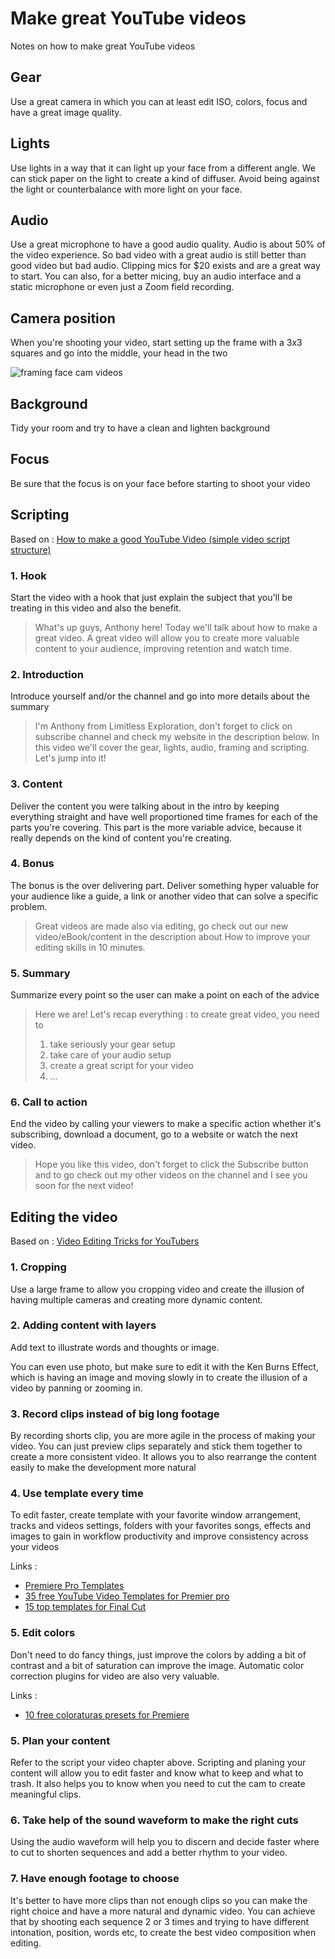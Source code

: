 # Make great YouTube videos

Notes on how to make great YouTube videos

## Gear

Use a great camera in which you can at least edit ISO, colors, focus and have a great image quality.

## Lights

Use lights in a way that it can light up your face from a different angle. We can stick paper on the light to create a kind of diffuser. Avoid being against the light or counterbalance with more light on your face.

## Audio

Use a great microphone to have a good audio quality. Audio is about 50% of the video experience. So bad video with a great audio is still better than good video but bad audio. Clipping mics for $20 exists and are a great way to start. You can also, for a better micing, buy an audio interface and a static microphone or even just a Zoom field recording.

## Camera position

When you're shooting your video, start setting up the frame with a 3x3 squares and go into the middle, your head in the two 

![framing face cam videos](https://cms-assets.tutsplus.com/uploads/users/930/posts/27228/image/webcam-headroom-grid.jpg)

## Background

Tidy your room and try to have a clean and lighten background

## Focus

Be sure that the focus is on your face before starting to shoot your video

## Scripting

Based on : [How to make a good YouTube Video \(simple video script structure\)](https://www.youtube.com/watch?v=cCpvVDc0Glw)

### 1. Hook

Start the video with a hook that just explain the subject that you'll be treating in this video and also the benefit.

> What's up guys, Anthony here! Today we'll talk about how to make a great video. A great video will allow you to create more valuable content to your audience, improving retention and watch time.

### 2. Introduction

Introduce yourself and/or the channel and go into more details about the summary

> I'm Anthony from Limitless Exploration, don't forget to click on subscribe channel and check my website in the description below. In this video we'll cover the gear, lights, audio, framing and scripting. Let's jump into it!

### 3. Content

Deliver the content you were talking about in the intro by keeping everything straight and have well proportioned time frames for each of the parts you're covering. This part is the more variable advice, because it really depends on the kind of content you're creating.

### 4. Bonus

The bonus is the over delivering part. Deliver something hyper valuable for your audience like a guide, a link or another video that can solve a specific problem.

> Great videos are made also via editing, go check out our new video/eBook/content in the description about How to improve your editing skills in 10 minutes.

### 5. Summary

Summarize every point so the user can make a point on each of the advice

> Here we are! Let's recap everything : to create great video, you need to
>
> 1. take seriously your gear setup 
> 2. take care of your audio setup
> 3. create a great script for your video
> 4. ...

### 6. Call to action

End the video by calling your viewers to make a specific action whether it's subscribing, download a document, go to a website or watch the next video.

> Hope you like this video, don't forget to click the Subscribe button and to go check out my other videos on the channel and I see you soon for the next video!

## Editing the video

Based on : [Video Editing Tricks for YouTubers](https://www.youtube.com/watch?v=tKStCpi3-Oo)

### 1. Cropping

Use a large frame to allow you cropping video and create the illusion of having multiple cameras and creating more dynamic content.

### 2. Adding content with layers

Add text to illustrate words and thoughts or image.

You can even use photo, but make sure to edit it with the Ken Burns Effect, which is having an image and moving slowly in to create the illusion of a video by panning or zooming in.

### 3. Record clips instead of big long footage

By recording shorts clip, you are more agile in the process of making your video. You can just preview clips separately and stick them together to create a more consistent video. It allows you to also rearrange the content easily to make the development more natural

### 4. Use template every time

To edit faster, create template with your favorite window arrangement, tracks and videos settings, folders with your favorites songs, effects and images to gain in workflow productivity and improve consistency across your videos

Links :

* [Premiere Pro Templates](https://motionarray.com/browse/premiere-pro-templates)
* [35 free YouTube Video Templates for Premier pro](https://photography.tutsplus.com/articles/40-free-youtube-templates-motion-graphics-for-premiere-pro--cms-34865) 
* [15 top templates for Final Cut](https://photography.tutsplus.com/tutorials/15-top-video-templates-for-final-cut-pro--cms-33012)

### 5. Edit colors

Don't need to do fancy things, just improve the colors by adding a bit of contrast and a bit of saturation can improve the image. Automatic color correction plugins for video are also very valuable.

Links :

* [10 free coloraturas presets for Premiere](https://motionarray.com/premiere-pro-presets/10-free-color-presets-39944)

### 5. Plan your content

Refer to the script your video chapter above. Scripting and planing your content will allow you to edit faster and know what to keep and what to trash. It also helps you to know when you need to cut the cam to create meaningful clips.

### 6. Take help of the sound waveform to make the right cuts

Using the audio waveform will help you to discern and decide faster where to cut to shorten sequences and add a better rhythm to your video.

### 7. Have enough footage to choose

It's better to have more clips than not enough clips so you can make the right choice and have a more natural and dynamic video. You can achieve that by shooting each sequence 2 or 3 times and trying to have different intonation, position, words etc, to create the best video composition when editing.

